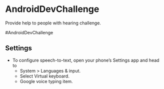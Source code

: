 # AndroidDevChallenge
Provide help to people with hearing challenge.

#AndroidDevChallenge

## Settings
* To configure speech-to-text, open your phone’s Settings app and head to 
    * System > Languages & input. 
    * Select Virtual keyboard. 
    * Google voice typing item.